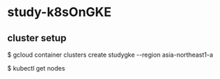 # study-k8sOnGKE

## cluster setup

$ gcloud container clusters create studygke --region asia-northeast1-a

$ kubectl get nodes

